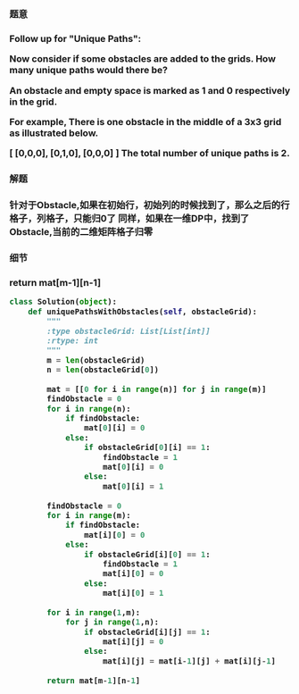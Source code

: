 <h3>题意<h3>
<p>
Follow up for "Unique Paths":

Now consider if some obstacles are added to the grids. How many unique paths would there be?

An obstacle and empty space is marked as 1 and 0 respectively in the grid.

For example,
There is one obstacle in the middle of a 3x3 grid as illustrated below.

[
  [0,0,0],
  [0,1,0],
  [0,0,0]
]
The total number of unique paths is 2.
<p>




<h3>解题<h3>
<p>
针对于Obstacle,如果在初始行，初始列的时候找到了，那么之后的行格子，列格子，只能归0了
同样，如果在一维DP中，找到了Obstacle,当前的二维矩阵格子归零
<p>




<h3>细节<h3>
<p>return mat[m-1][n-1]<p>

```python
class Solution(object):
    def uniquePathsWithObstacles(self, obstacleGrid):
        """
        :type obstacleGrid: List[List[int]]
        :rtype: int
        """
        m = len(obstacleGrid)
        n = len(obstacleGrid[0])
        
        mat = [[0 for i in range(n)] for j in range(m)]
        findObstacle = 0
        for i in range(n):
            if findObstacle:
                mat[0][i] = 0
            else:
                if obstacleGrid[0][i] == 1:
                    findObstacle = 1
                    mat[0][i] = 0
                else:
                    mat[0][i] = 1
                    
        findObstacle = 0
        for i in range(m):
            if findObstacle:
                mat[i][0] = 0
            else:
                if obstacleGrid[i][0] == 1:
                    findObstacle = 1
                    mat[i][0] = 0
                else:
                    mat[i][0] = 1
        
        for i in range(1,m):
            for j in range(1,n):
                if obstacleGrid[i][j] == 1:
                    mat[i][j] = 0
                else:
                    mat[i][j] = mat[i-1][j] + mat[i][j-1]
        
        return mat[m-1][n-1]
```


